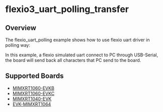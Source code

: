 # flexio3_uart_polling_transfer

## Overview
The flexio_uart_polling example shows how to use flexio uart driver in polling way:

In this example, a flexio simulated uart connect to PC through USB-Serial, the board will send back
all characters that PC send to the board.

## Supported Boards
- [MIMXRT1060-EVKB](../../../../_boards/evkbmimxrt1060/driver_examples/flexio3/uart/polling_transfer/example_board_readme.md)
- [MIMXRT1060-EVKC](../../../../_boards/evkcmimxrt1060/driver_examples/flexio3/uart/polling_transfer/example_board_readme.md)
- [MIMXRT1040-EVK](../../../../_boards/evkmimxrt1040/driver_examples/flexio3/uart/polling_transfer/example_board_readme.md)
- [EVK-MIMXRT1064](../../../../_boards/evkmimxrt1064/driver_examples/flexio3/uart/polling_transfer/example_board_readme.md)
